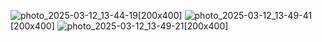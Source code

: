 
![photo_2025-03-12_13-44-19](https://github.com/user-attachments/assets/e7fee822-2eea-4287-a264-f481e572221a)[200x400]
![photo_2025-03-12_13-49-41](https://github.com/user-attachments/assets/973bf4b4-4824-420a-a851-3616f8f43ad4)[200x400]
![photo_2025-03-12_13-49-21](https://github.com/user-attachments/assets/fd9bdb68-b5b8-4786-b94a-867206c198d7)[200x400]
